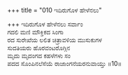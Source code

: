 +++
title = "010 ಇದಿರುಗೊಳ ಹೇಳೆನಲು"

+++
ಇದಿರುಗೊಳ ಹೇಳೆನಲು ಸರ್ವಾಂ  
ಗದಲಿ ಮಣಿ ಮೌಕ್ತಿಕದ ಸಿಂಗಾ  
ರದ ಸುರೇಖೆಯ ಲಲಿತ ಚಿತ್ರಾವಳಿಯ ಮುಸುಕುಗಳ  
ಸುದತಿಯರು ಹೊರವಂಟರೊಗ್ಗಿನ  
ಮೃದು ಮೃದಂಗದ ಕಹಳೆಗಳು ಸಂ  
ಪದದ ಸೊಂಪಿನಲೆಸೆಯೆ ರಾಜಾಂಗನೆಯರನುವಾಯ್ತು     ॥10॥